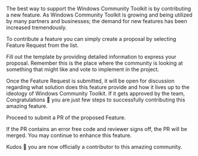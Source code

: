 The best way to support the Windows Community Toolkit is by contributing a new feature. As Windows Community Toolkit is growing and being utilized by many partners and businesses; the demand for new features has been increased tremendously.

To contribute a feature you can simply create a proposal by selecting Feature Request from the list.

Fill out the template by providing detailed information to express your proposal. Remember this is the place where the community is looking at something that might like and vote to implement in the project.

Once the Feature Request is submitted, it will be open for discussion regarding what solution does this feature provide and how it lives up to the ideology of Windows Community Toolkit. If it gets approved by the team, Congratulations :tada: you are just few steps to successfully contributing this amazing feature.

Proceed to submit a PR of the proposed Feature.

If the PR contains an error free code and reviewer signs off, the PR will be merged. You may continue to enhance this feature.

Kudos :medal_sports: you are now officially a contributor to this amazing community.